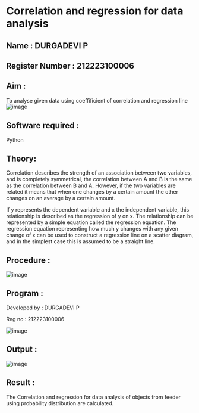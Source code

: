 # Correlation and regression for data analysis

## Name : DURGADEVI P

## Register Number : 212223100006

## Aim : 

To analyse given data using coeffificient of correlation and regression line
![image](https://user-images.githubusercontent.com/104613195/168224136-d6b64e64-7d3d-4775-9337-c8f96fe41f2d.png)

## Software required :  

Python

## Theory:

Correlation describes the strength of an association between two variables, and is completely symmetrical, the correlation between A and B is the same as the correlation between B and A. However, if the two variables are related it means that when one changes by a certain amount the other changes on an average by a certain amount.  

If y represents the dependent variable and x the independent variable, this relationship is described as the regression of y on x. The relationship can be represented by a simple equation called the regression equation. The regression equation representing how much y changes with any given change of x can be used to construct a regression line on a scatter diagram, and in the simplest case this is assumed to be a straight line.

## Procedure :

![image](https://user-images.githubusercontent.com/104613195/168225866-ac8f6610-bdc3-4ac2-a24e-2b24ba08e189.png)

## Program :
Developed by : DURGADEVI P

Reg no : 212223100006

![image](https://github.com/ramjan1729/Correlation_Regression/assets/103921593/9eb48cbf-8ca3-4cd9-8440-ff45fd98333e)


## Output :
![image](https://github.com/durgadevi22d/Correlation_Regression/assets/149987216/763a037c-c928-48af-9a0f-a2e6718b3a84)


## Result :

The Correlation and regression for data analysis of objects from feeder using probability distribution are calculated.


